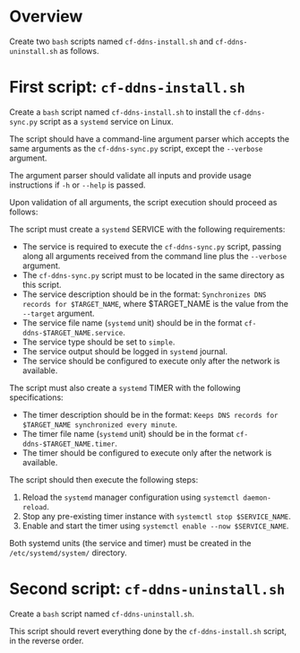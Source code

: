 # Overview

Create two `bash` scripts named `cf-ddns-install.sh` and `cf-ddns-uninstall.sh` as follows.



# First script: `cf-ddns-install.sh`

Create a `bash` script named `cf-ddns-install.sh` to install the `cf-ddns-sync.py` script as a `systemd` service on Linux.

The script should have a command-line argument parser which accepts the same arguments as the `cf-ddns-sync.py` script, except the `--verbose` argument.

The argument parser should validate all inputs and provide usage instructions if `-h` or `--help` is passed.

Upon validation of all arguments, the script execution should proceed as follows:

The script must create a `systemd` SERVICE with the following requirements:
  - The service is required to execute the `cf-ddns-sync.py` script, passing along all arguments received from the command line plus the `--verbose` argument.
  - The `cf-ddns-sync.py` script must to be located in the same directory as this script.
  - The service description should be in the format: `Synchronizes DNS records for $TARGET_NAME`, where $TARGET_NAME is the value from the `--target` argument.
  - The service file name (`systemd` unit) should be in the format `cf-ddns-$TARGET_NAME.service`.
  - The service type should be set to `simple`.
  - The service output should be logged in `systemd` journal.
  - The service should be configured to execute only after the network is available.

The script must also create a `systemd` TIMER with the following specifications:
  - The timer description should be in the format: `Keeps DNS records for $TARGET_NAME synchronized every minute`.
  - The timer file name (`systemd` unit) should be in the format `cf-ddns-$TARGET_NAME.timer`.
  - The timer should be configured to execute only after the network is available.

The script should then execute the following steps:
  1. Reload the `systemd` manager configuration using `systemctl daemon-reload`.
  2. Stop any pre-existing timer instance with `systemctl stop $SERVICE_NAME`.
  3. Enable and start the timer using `systemctl enable --now $SERVICE_NAME`.

Both systemd units (the service and timer) must be created in the `/etc/systemd/system/` directory.



# Second script: `cf-ddns-uninstall.sh`

Create a `bash` script named `cf-ddns-uninstall.sh`.

This script should revert everything done by the `cf-ddns-install.sh` script, in the reverse order.
